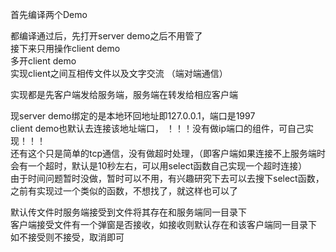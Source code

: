 首先编译两个Demo  

都编译通过后，先打开server demo之后不用管了  
接下来只用操作client demo   
多开client demo  
实现client之间互相传文件以及文字交流 （端对端通信）  

实现都是先客户端发给服务端，服务端在转发给相应客户端  

现server demo绑定的是本地环回地址即127.0.0.1，端口是1997  
client demo也默认去连接该地址端口， ！！！没有做ip端口的组件，可自己实现！！！  
还有这个只是简单的tcp通信，没有做超时处理，（即客户端如果连接不上服务端时会有一个超时，默认是10秒左右，可以用select函数自己实现一个超时连接）  
由于时间问题暂时没做，暂时可以不用，有兴趣研究下去可以去搜下select函数，之前有实现过一个类似的函数，不想找了，就这样也可以了  

默认传文件时服务端接受到文件将其存在和服务端同一目录下  
客户端接受文件有一个弹窗是否接收，如接收则默认存在和该客户端同一目录下  
如不接受则不接受，取消即可  
